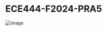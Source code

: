 # ECE444-F2024-PRA5
![image](https://github.com/user-attachments/assets/9e1ee20b-90d0-4280-81ac-22d2469a1bfe)
